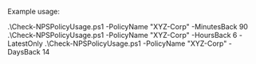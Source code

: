 Example usage:

.\Check-NPSPolicyUsage.ps1 -PolicyName "XYZ-Corp" -MinutesBack 90
.\Check-NPSPolicyUsage.ps1 -PolicyName "XYZ-Corp" -HoursBack 6 -LatestOnly
.\Check-NPSPolicyUsage.ps1 -PolicyName "XYZ-Corp" -DaysBack 14
